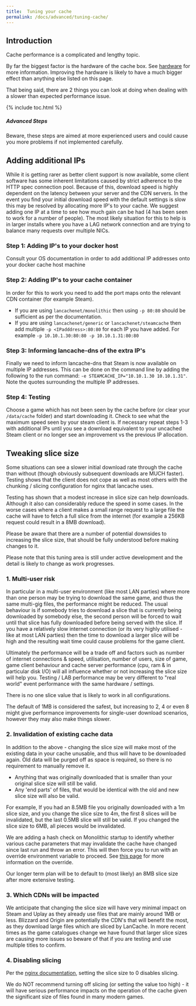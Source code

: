 ```yaml
---
title:  Tuning your cache
permalink: /docs/advanced/tuning-cache/
---
```


## Introduction

Cache performance is a complicated and lengthy topic.

By far the biggest factor is the hardware of the cache box. See [hardware](/docs/hardware/) for more information. Improving the hardware is likely to have a much bigger effect than anything else listed on this page.

That being said, there are 2 things you can look at doing when dealing with a slower than expected performance issue.

{% include toc.html %}

<div class="note info">
<h5>Advanced Steps</h5>
<p>
Beware, these steps are aimed at more experienced users and could cause you more problems if not implemented carefully.
</p>
</div>

## Adding additional IPs

While it is getting rarer as better client support is now available, some client software has some inherent limitations caused by strict adherence to the HTTP spec connection pool. Because of this, download speed is highly dependent on the latency between your server and the CDN servers. In the event you find your initial download speed with the default settings is slow this may be resolved by allocating more IP's to your cache. We suggest adding one IP at a time to see how much gain can be had (4 has been seen to work for a number of people). The most likely situation for this to help is in larger installs where you have a LAG network connection and are trying to balance many requests over multiple NICs.

### Step 1: Adding IP's to your docker host

Consult your OS documentation in order to add additional IP addresses onto your docker cache host machine

### Step 2: Adding IP's to your cache container

In order for this to work you need to add the port maps onto the relevant CDN container (for example Steam).

* If you are using `lancachenet/monolithic` then using `-p 80:80` should be sufficient as per the documentation.
* If you are using `lancachenet/generic` or `lancachenet/steamcache` then add multiple `-p <IPadddress>:80:80` for each IP you have added. For example `-p 10.10.1.30:80:80 -p 10.10.1.31:80:80`

### Step 3: Informing lancache-dns of the extra IP's

Finally we need to inform lancache-dns that Steam is now available on multiple IP addresses. This can be done on the command line by adding the following to the run command: `-e STEAMCACHE_IP="10.10.1.30 10.10.1.31"`. Note the quotes surrounding the multiple IP addresses.

### Step 4: Testing

Choose a game which has not been seen by the cache before (or clear your `/data/cache` folder) and start downloading it. Check to see what the maximum speed seen by your steam client is. If necessary repeat steps 1-3 with additional IPs until you see a download equivalent to your uncached Steam client or no longer see an improvement vs the previous IP allocation.

## Tweaking slice size

Some situations can see a slower initial download rate through the cache than without (though obviously subsequent downloads are MUCH faster). Testing shows that the client does not cope as well as most others with the chunking / slicing configuration for nginx that lancache uses.

Testing has shown that a modest increase in slice size can help downloads. Although it also can considerably reduce the speed in some cases. In the worse cases where a client makes a small range request to a large file the cache will have to fetch a full slice from the internet (for example a 256KB request could result in a 8MB download).

Please be aware that there are a number of potential downsides to increasing the slice size, that should be fully understood before making changes to it.

Please note that this tuning area is still under active development and the detail is likely to change as work progresses.

### 1. Multi-user risk

In particular in a multi-user environment (like most LAN parties) where more than one person may be trying to download the same game, and thus the same multi-gig files, the performance might be reduced. The usual behaviour is if somebody tries to download a slice that is currently being downloaded by somebody else, the second person will be forced to wait until that slice has fully downloaded before being served with the slice. If you have a relatively slow internet connection (or its very highly utilised - like at most LAN parties) then the time to download a larger slice will be high and the resulting wait time could cause problems for the game client.

Ultimately the performance will be a trade off and factors such as number of internet connections & speed, utilisation, number of users, size of game, game client behaviour and cache server performance (cpu, ram & in particular disk I/O) will all influence whether or not increasing the slice size will help you. Testing / LAB performance may be very different to "real world" event performance with the same hardware / settings.

There is no one slice value that is likely to work in all configurations.

The default of 1MB is considered the safest, but increasing to 2, 4 or even 8 might give performance improvements for single-user download scenarios, however they may also make things slower.

### 2. Invalidation of existing cache data

In addition to the above - changing the slice size will make most of the existing data in your cache unusable, and thus will have to be downloaded again. Old data will be purged off as space is required, so there is no requirement to manually remove it.

* Anything that was originally downloaded that is smaller than your original slice size will still be valid.
* Any 'end parts' of files, that would be identical with the old and new slice size will also be valid.

For example, If you had an 8.5MB file you originally downloaded with a 1m slice size, and you change the slice size to 4m, the first 8 slices will be invalidated, but the last 0.5MB slice will still be valid. If you changed the slice size to 6MB, all pieces would be invalidated.

We are adding a hash check on Monolithic startup to identify whether various cache parameters that may invalidate the cache have changed since last run and throw an error. This will then force you to run with an override environment variable to proceed. See [this page](/docs/advanced/config-hash/) for more information on the override.

Our longer term plan will be to default to (most likely) an 8MB slice size after more extensive testing.

### 3. Which CDNs will be impacted

We anticipate that changing the slice size will have very minimal impact on Steam and Uplay as they already use files that are mainly around 1MB or less. Blizzard and Origin are potentially the CDN's that will benefit the most, as they download large files which are sliced by LanCache. In more recent times as the game catalogues change we have found that larger slice sizes are causing more issues so beware of that if you are testing and use multiple titles to confirm.

### 4. Disabling slicing

Per the [nginx documentation](http://nginx.org/en/docs/http/ngx_http_slice_module.html), setting the slice size to 0 disables slicing.

We do NOT recommend turning off slicing (or setting the value too high) - it will have serious performance impacts on the operation of the cache given the significant size of files found in many modern games.
